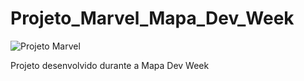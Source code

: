 # Projeto_Marvel_Mapa_Dev_Week

![Projeto Marvel](https://user-images.githubusercontent.com/56441321/178970810-18d31f72-6e94-4a44-babd-18cf40634051.png)

Projeto desenvolvido durante a Mapa Dev Week
